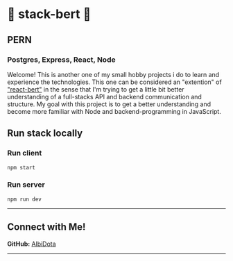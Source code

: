 # 🦐 stack-bert 🦐
## PERN
### Postgres, Express, React, Node

Welcome!
This is another one of my small hobby projects i do to learn and experience the technologies. 
This one can be considered an "extention" of ["react-bert"](https://github.com/AlbiDota/react-bert) in the sense that I'm trying to get a little bit better understanding of a full-stacks API and backend communication and structure.
My goal with this project is to get a better understanding and become more familiar with Node and backend-programming in JavaScript.


## Run stack locally
### Run client

```
npm start
```

### Run server
```
npm run dev
```

---

## Connect with Me!  
**GitHub:** [AlbiDota](https://github.com/AlbiDota)  

---
